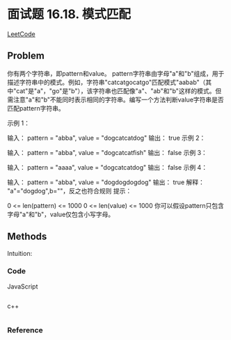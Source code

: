 # 面试题 16.18. 模式匹配

[LeetCode ](https://leetcode-cn.com/problems/pattern-matching-lcci/)

## Problem

你有两个字符串，即pattern和value。 pattern字符串由字母"a"和"b"组成，用于描述字符串中的模式。例如，字符串"catcatgocatgo"匹配模式"aabab"（其中"cat"是"a"，"go"是"b"），该字符串也匹配像"a"、"ab"和"b"这样的模式。但需注意"a"和"b"不能同时表示相同的字符串。编写一个方法判断value字符串是否匹配pattern字符串。

示例 1：

输入： pattern = "abba", value = "dogcatcatdog"
输出： true
示例 2：

输入： pattern = "abba", value = "dogcatcatfish"
输出： false
示例 3：

输入： pattern = "aaaa", value = "dogcatcatdog"
输出： false
示例 4：

输入： pattern = "abba", value = "dogdogdogdog"
输出： true
解释： "a"="dogdog",b=""，反之也符合规则
提示：

0 <= len(pattern) <= 1000
0 <= len(value) <= 1000
你可以假设pattern只包含字母"a"和"b"，value仅包含小写字母。

## Methods
Intuition: 

### Code

JavaScript

```JavaScript

```

c++

```c++

```



### Reference

